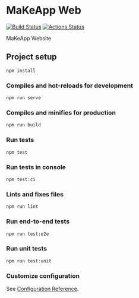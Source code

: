# MaKeApp Web

[![Build Status](https://travis-ci.org/MaKeAppDev/website.svg?branch=master)](https://travis-ci.org/MaKeAppDev/website)
[![Actions Status](https://github.com/MaKeAppDev/website/workflows/CodeQL/badge.svg)](https://github.com/MaKeAppDev/website)

MaKeApp Website

## Project setup
```
npm install
```

### Compiles and hot-reloads for development
```
npm run serve
```

### Compiles and minifies for production
```
npm run build
```

### Run tests
```
npm test
```

### Run tests in console
```
npm test:ci
```

### Lints and fixes files
```
npm run lint
```

### Run end-to-end tests
```
npm run test:e2e
```

### Run unit tests
```
npm run test:unit
```

### Customize configuration
See [Configuration Reference](https://cli.vuejs.org/config/).
